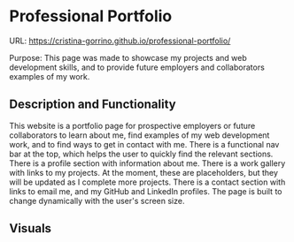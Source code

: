 # Professional Portfolio

URL: https://cristina-gorrino.github.io/professional-portfolio/

Purpose: This page was made to showcase my projects and web development skills, and to provide future employers and collaborators examples of my work.

## Description and Functionality

This website is a portfolio page for prospective employers or future collaborators to learn about me, find examples of my web development work, and to find ways to get in contact with me. There is a functional nav bar at the top, which helps the user to quickly find the relevant sections. There is a profile section with information about me. There is a work gallery with links to my projects. At the moment, these are placeholders, but they will be updated as I complete more projects. There is a contact section with links to email me, and my GitHub and LinkedIn profiles. The page is built to change dynamically with the user's screen size.

## Visuals
